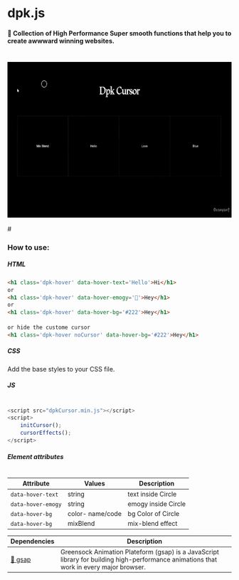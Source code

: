 # dpk.js
#### 🤍 Collection of High Performance Super smooth functions that help you to create awwward winning websites. 

#
<p align="left">        
    <a href="#">
        <img src="./src/img/dpkCursor.gif" height="350">
    </a>
</p>
#



### How to use:

##### HTML
###
```html
<h1 class='dpk-hover' data-hover-text='Hello'>Hi</h1>
or
<h1 class='dpk-hover' data-hover-emogy='💚'>Hey</h1>
or
<h1 class='dpk-hover' data-hover-bg='#222'>Hey</h1>

or hide the custome cursor
<h1 class='dpk-hover noCursor' data-hover-bg='#222'>Hey</h1>

```

##### CSS
Add the base styles to your CSS file.

##### JS
#
```js
<script src="dpkCursor.min.js"></script>
<script>
    initCursor();
    cursorEffects();
</script>
```

##### Element attributes
#
| Attribute               | Values                   | Description          |
| ----------------------- | ------------------------ |--------------------- |
| `data-hover-text`       | string                   | text inside Circle   |
| `data-hover-emogy`      | string                   | emogy inside Circle  |
| `data-hover-bg`         | color- name/code         | bg Color of Circle   |
| `data-hover-bg`         | mixBlend                 | mix-blend effect    |





|Dependencies                  | Description                                                        |
| ----------------------- | ------------------------------------------------------------------ |
| [💚 gsap]               | Greensock Animation Plateform (gsap) is a JavaScript library for building high-performance animations that work in every major browser. |

[💚 gsap]:https://greensock.com/
                                        
